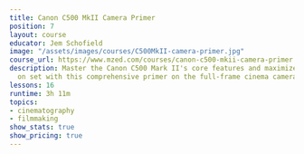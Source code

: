 ```yaml
---
title: Canon C500 MkII Camera Primer
position: 7
layout: course
educator: Jem Schofield
image: "/assets/images/courses/C500MkII-camera-primer.jpg"
course_url: https://www.mzed.com/courses/canon-c500-mkii-camera-primer
description: Master the Canon C500 Mark II's core features and maximize your results
  on set with this comprehensive primer on the full-frame cinema camera.
lessons: 16
runtime: 3h 11m
topics:
- cinematography
- filmmaking
show_stats: true
show_pricing: true
---
```

